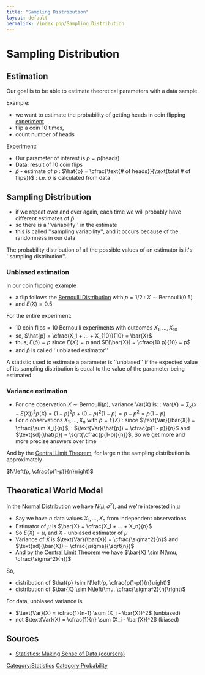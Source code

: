 ```yaml
---
title: "Sampling Distribution"
layout: default
permalink: /index.php/Sampling_Distribution
---
```


# Sampling Distribution

## Estimation
Our goal is to be able to estimate theoretical parameters with a data sample. 

Example:
- we want to estimate the probability of getting heads in coin flipping [experiment](Experiments)
- flip a coin 10 times, 
- count number of heads 

Experiment:
- Our parameter of interest is $p = p(\text{heads})$
- Data: result of 10 coin flips
- $\hat{p}$ - estimate of $p$
: $\hat{p} = \cfrac{\text{# of heads}}{\text{total # of flips}}$
: i.e. $\hat{p}$ is calculated from data


## Sampling Distribution
- if we repeat over and over again, each time we will probably have different estimates of $\hat{p}$
- so there is a ''variability'' in the estimate
- this is called ''sampling variability'', and it occurs because of the randomness in our data


The probability distribution of all the possible values of an estimator is it's ''sampling distribution''.


### Unbiased estimation
In our coin flipping example
- a flip follows the [Bernoulli Distribution](Bernoulli_Distribution) with $p = 1/2$
: $X \sim \text{Bernoulli}(0.5)$
- and $E(X) = 0.5$


For the entire experiment:
- 10 coin flips = 10 Bernoulli experiments with outcomes $X_1, ..., X_{10}$
- so, $\hat{p} = \cfrac{X_1 + ... + X_{10}}{10} = \bar{X}$
- thus, $E(\hat{p}) = p$ since $E(X_i) = p$ and $E(\bar{X}) = \cfrac{10 p}{10}  = p$
- and $\hat{p}$ is called ''unbiased estimator''


A statistic used to estimate a parameter is ''unbiased'' if the expected value of its sampling distribution is equal to the value of the parameter being estimated


### Variance estimation
- For one observation $X \sim \text{Bernoulli}(p)$, variance $\text{Var}(X)$ is:
: $\text{Var}(X) = \sum_{x} (x - E(X))^2 p(X) = (1 - p)^2 p + (0 - p)^2 (1 - p) = p - p^2 = p(1 - p)$
- For $n$ observations $X_1, ..., X_{n}$ with $\hat{p} = E(X)$
: since $\text{Var}(\bar{X}) = \cfrac{\sum X_i}{n}$,
: $\text{Var}(\hat{p}) = \cfrac{p(1 - p)}{n}$ and $\text{sd}(\hat{p}) = \sqrt{\cfrac{p(1-p)}{n}}$,
So we get more and more precise answers over time 


And by the [Central Limit Theorem](Central_Limit_Theorem), for large $n$ the sampling distribution is approximately 

$N\left(p, \cfrac{p(1-p)}{n}\right)$


## Theoretical World Model
In the [Normal Distribution](Normal_Distribution) we have  $N(\mu, \sigma^2)$, and we're interested in $\mu$
- Say we have $n$ data values $X_1, ..., X_n$ from independent observations 
- Estimator of $\mu$ is $\bar{X} = \cfrac{X_1 + ... + X_n}{n}$
- So $E(\bar{X}) = \mu$, and $\bar{X}$ - unbiased estimator of $\mu$
- Variance of $\bar{X}$ is $\text{Var}(\bar{X}) = \cfrac{\sigma^2}{n}$ and $\text{sd}(\bar{X}) = \cfrac{\sigma}{\sqrt{n}}$
- And by the [Central Limit Theorem](Центральная_предельная_теорема) we have $\bar{X} \sim N(\mu, \cfrac{\sigma^2}{n})$


So, 
- distribution of $\hat{p} \sim N\left(p, \cfrac{p(1-p)}{n}\right)$
- distribution of $\bar{X} \sim N\left(\mu, \cfrac{\sigma^2}{n}\right)$


For data, unbiased variance is 
- $\text{Var}(X) = \cfrac{1}{n-1} \sum (X_i - \bar{X})^2$ (unbiased)
- not $\text{Var}(X) = \cfrac{1}{n} \sum (X_i - \bar{X})^2$ (biased)


## Sources
- [Statistics: Making Sense of Data (coursera)](Statistics__Making_Sense_of_Data_(coursera))


[Category:Statistics](Category_Statistics)
[Category:Probability](Category_Probability)